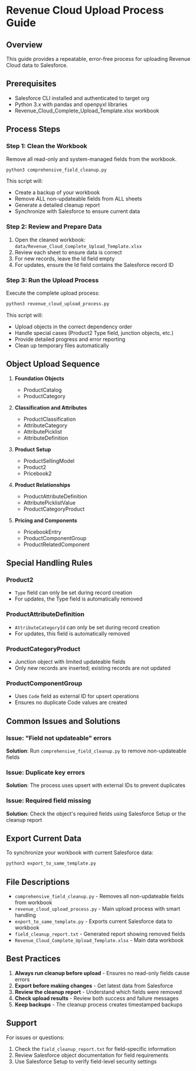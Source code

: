 # Revenue Cloud Upload Process Guide

## Overview
This guide provides a repeatable, error-free process for uploading Revenue Cloud data to Salesforce.

## Prerequisites
- Salesforce CLI installed and authenticated to target org
- Python 3.x with pandas and openpyxl libraries
- Revenue_Cloud_Complete_Upload_Template.xlsx workbook

## Process Steps

### Step 1: Clean the Workbook
Remove all read-only and system-managed fields from the workbook.

```bash
python3 comprehensive_field_cleanup.py
```

This script will:
- Create a backup of your workbook
- Remove ALL non-updateable fields from ALL sheets
- Generate a detailed cleanup report
- Synchronize with Salesforce to ensure current data

### Step 2: Review and Prepare Data
1. Open the cleaned workbook: `data/Revenue_Cloud_Complete_Upload_Template.xlsx`
2. Review each sheet to ensure data is correct
3. For new records, leave the Id field empty
4. For updates, ensure the Id field contains the Salesforce record ID

### Step 3: Run the Upload Process
Execute the complete upload process:

```bash
python3 revenue_cloud_upload_process.py
```

This script will:
- Upload objects in the correct dependency order
- Handle special cases (Product2 Type field, junction objects, etc.)
- Provide detailed progress and error reporting
- Clean up temporary files automatically

## Object Upload Sequence

1. **Foundation Objects**
   - ProductCatalog
   - ProductCategory

2. **Classification and Attributes**
   - ProductClassification
   - AttributeCategory
   - AttributePicklist
   - AttributeDefinition

3. **Product Setup**
   - ProductSellingModel
   - Product2
   - Pricebook2

4. **Product Relationships**
   - ProductAttributeDefinition
   - AttributePicklistValue
   - ProductCategoryProduct

5. **Pricing and Components**
   - PricebookEntry
   - ProductComponentGroup
   - ProductRelatedComponent

## Special Handling Rules

### Product2
- `Type` field can only be set during record creation
- For updates, the Type field is automatically removed

### ProductAttributeDefinition
- `AttributeCategoryId` can only be set during record creation
- For updates, this field is automatically removed

### ProductCategoryProduct
- Junction object with limited updateable fields
- Only new records are inserted; existing records are not updated

### ProductComponentGroup
- Uses `Code` field as external ID for upsert operations
- Ensures no duplicate Code values are created

## Common Issues and Solutions

### Issue: "Field not updateable" errors
**Solution**: Run `comprehensive_field_cleanup.py` to remove non-updateable fields

### Issue: Duplicate key errors
**Solution**: The process uses upsert with external IDs to prevent duplicates

### Issue: Required field missing
**Solution**: Check the object's required fields using Salesforce Setup or the cleanup report

## Export Current Data
To synchronize your workbook with current Salesforce data:

```bash
python3 export_to_same_template.py
```

## File Descriptions

- `comprehensive_field_cleanup.py` - Removes all non-updateable fields from workbook
- `revenue_cloud_upload_process.py` - Main upload process with smart handling
- `export_to_same_template.py` - Exports current Salesforce data to workbook
- `field_cleanup_report.txt` - Generated report showing removed fields
- `Revenue_Cloud_Complete_Upload_Template.xlsx` - Main data workbook

## Best Practices

1. **Always run cleanup before upload** - Ensures no read-only fields cause errors
2. **Export before making changes** - Get latest data from Salesforce
3. **Review the cleanup report** - Understand which fields were removed
4. **Check upload results** - Review both success and failure messages
5. **Keep backups** - The cleanup process creates timestamped backups

## Support
For issues or questions:
1. Check the `field_cleanup_report.txt` for field-specific information
2. Review Salesforce object documentation for field requirements
3. Use Salesforce Setup to verify field-level security settings